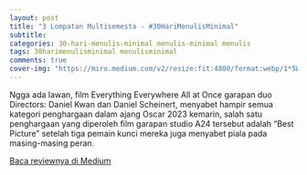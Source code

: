 ```yaml
---  
layout: post
title: "3 Lompatan Multisemesta - #30HariMenulisMinimal"
subtitle: 
categories: 30-hari-menulis-minimal menulis-minimal menulis
tags: 30harimenulisminimal menulisminimal
comments: true
cover-img: "https://miro.medium.com/v2/resize:fit:4800/format:webp/1*5WSytA4OhUawtHI0XKUcIA.png"
---
```


Ngga ada lawan, film Everything Everywhere All at Once garapan duo Directors: Daniel Kwan dan Daniel Scheinert, menyabet hampir semua kategori penghargaan dalam ajang Oscar 2023 kemarin, salah satu penghargaan yang diperoleh film garapan studio A24 tersebut adalah “Best Picture” setelah tiga pemain kunci mereka juga menyabet piala pada masing-masing peran.

[Baca reviewnya di Medium](https://link.medium.com/hxDZ9I6Fryb)